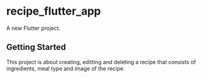 # recipe_flutter_app

A new Flutter project.

## Getting Started

This project is about creating, editting and deleting a recipe that consists of ingredients, meal type and image of the recipe.


